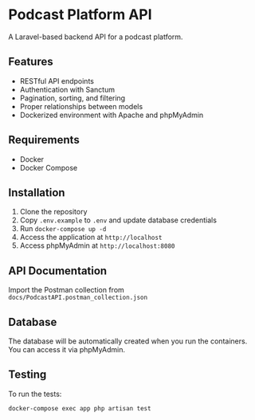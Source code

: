 # Podcast Platform API

A Laravel-based backend API for a podcast platform.

## Features

- RESTful API endpoints
- Authentication with Sanctum
- Pagination, sorting, and filtering
- Proper relationships between models
- Dockerized environment with Apache and phpMyAdmin

## Requirements

- Docker
- Docker Compose

## Installation

1. Clone the repository
2. Copy `.env.example` to `.env` and update database credentials
3. Run `docker-compose up -d`
4. Access the application at `http://localhost`
5. Access phpMyAdmin at `http://localhost:8080`

## API Documentation

Import the Postman collection from `docs/PodcastAPI.postman_collection.json`

## Database

The database will be automatically created when you run the containers. You can access it via phpMyAdmin.

## Testing

To run the tests:

```bash
docker-compose exec app php artisan test
